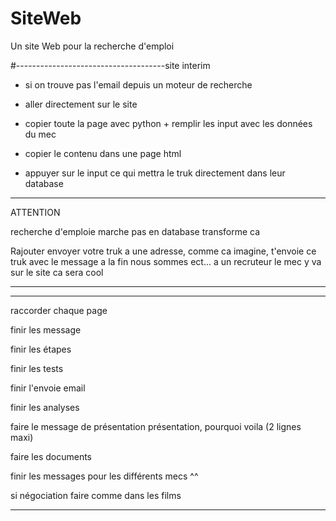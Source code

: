 # SiteWeb

Un site Web pour la recherche d'emploi

#-------------------------------------site interim

- si on trouve pas l'email depuis un moteur de recherche 

- aller directement sur le site

- copier toute la page avec python + remplir les input avec les données du mec

- copier le contenu dans une page html

- appuyer sur le input ce qui mettra le truk directement dans leur database




--------------------------------------------------

ATTENTION 

recherche d'emploie marche pas en database transforme ca

Rajouter envoyer votre truk a une adresse, comme ca imagine, t'envoie ce truk avec le message a la fin nous sommes ect...
a un recruteur le mec y va sur le site ca sera cool

-------------------------------------------------



-------------------------------------------------------------------------------------------------------------------------------

raccorder chaque page

finir les message

finir les étapes

finir les tests

finir l'envoie email

finir les analyses

faire le message de présentation présentation, pourquoi voila (2 lignes maxi)

faire les documents

finir les messages pour les différents mecs ^^

si négociation faire comme dans les films

-------------------------------------------------------------------------------------------------------------------------------




